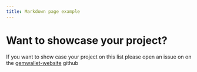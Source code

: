 ```yaml
---
title: Markdown page example
---
```


# Want to showcase your project?

If you want to show case your project on this list please open an issue on on the [gemwallet-website](https://github.com/GemWallet/gemwallet-website/issues) github
